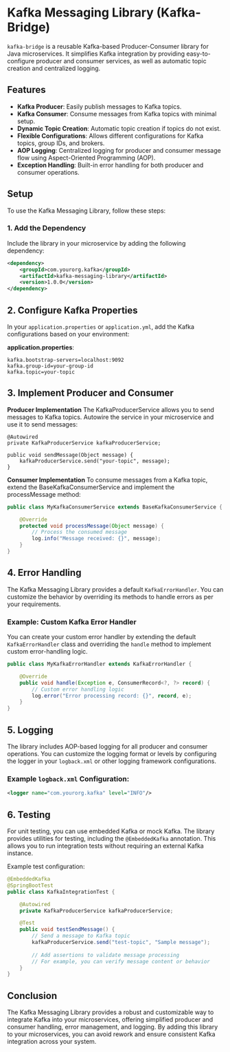 
# Kafka Messaging Library (Kafka-Bridge)

`kafka-bridge` is a reusable Kafka-based Producer-Consumer library for Java microservices. It simplifies Kafka integration by providing easy-to-configure producer and consumer services, as well as automatic topic creation and centralized logging.

## Features

- **Kafka Producer**: Easily publish messages to Kafka topics.
- **Kafka Consumer**: Consume messages from Kafka topics with minimal setup.
- **Dynamic Topic Creation**: Automatic topic creation if topics do not exist.
- **Flexible Configurations**: Allows different configurations for Kafka topics, group IDs, and brokers.
- **AOP Logging**: Centralized logging for producer and consumer message flow using Aspect-Oriented Programming (AOP).
- **Exception Handling**: Built-in error handling for both producer and consumer operations.


## Setup

To use the Kafka Messaging Library, follow these steps:

### 1. Add the Dependency
Include the library in your microservice by adding the following dependency:

```xml
<dependency>
    <groupId>com.yourorg.kafka</groupId>
    <artifactId>kafka-messaging-library</artifactId>
    <version>1.0.0</version>
</dependency>
```
## 2. Configure Kafka Properties

In your `application.properties` or `application.yml`, add the Kafka configurations based on your environment:

**application.properties**:
```propertie
kafka.bootstrap-servers=localhost:9092
kafka.group-id=your-group-id
kafka.topic=your-topic
```
## 3. Implement Producer and Consumer

**Producer Implementation**
The KafkaProducerService allows you to send messages to Kafka topics. Autowire the service in your microservice and use it to send messages:

```
@Autowired
private KafkaProducerService kafkaProducerService;

public void sendMessage(Object message) {
    kafkaProducerService.send("your-topic", message);
}
```
**Consumer Implementation**
To consume messages from a Kafka topic, extend the BaseKafkaConsumerService and implement the processMessage method:

```java
public class MyKafkaConsumerService extends BaseKafkaConsumerService {

    @Override
    protected void processMessage(Object message) {
        // Process the consumed message
        log.info("Message received: {}", message);
    }
}
```
## 4. Error Handling

The Kafka Messaging Library provides a default `KafkaErrorHandler`. You can customize the behavior by overriding its methods to handle errors as per your requirements.

### Example: Custom Kafka Error Handler

You can create your custom error handler by extending the default `KafkaErrorHandler` class and overriding the `handle` method to implement custom error-handling logic.

```java 
public class MyKafkaErrorHandler extends KafkaErrorHandler {

    @Override
    public void handle(Exception e, ConsumerRecord<?, ?> record) {
        // Custom error handling logic
        log.error("Error processing record: {}", record, e);
    }
}
```

## 5. Logging

The library includes AOP-based logging for all producer and consumer operations. You can customize the logging format or levels by configuring the logger in your `logback.xml` or other logging framework configurations.

### Example `logback.xml` Configuration:

```xml
<logger name="com.yourorg.kafka" level="INFO"/>
```

## 6. Testing

For unit testing, you can use embedded Kafka or mock Kafka. The library provides utilities for testing, including the `@EmbeddedKafka` annotation. This allows you to run integration tests without requiring an external Kafka instance.

Example test configuration:

```java
@EmbeddedKafka
@SpringBootTest
public class KafkaIntegrationTest {

    @Autowired
    private KafkaProducerService kafkaProducerService;

    @Test
    public void testSendMessage() {
        // Send a message to Kafka topic
        kafkaProducerService.send("test-topic", "Sample message");
        
        // Add assertions to validate message processing
        // For example, you can verify message content or behavior
    }
}
```


## Conclusion
The Kafka Messaging Library provides a robust and customizable way to integrate Kafka into your microservices, offering simplified producer and consumer handling, error management, and logging. By adding this library to your microservices, you can avoid rework and ensure consistent Kafka integration across your system.







